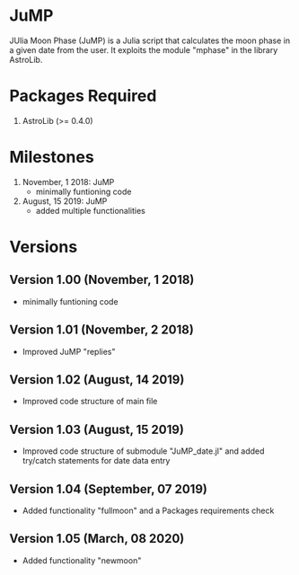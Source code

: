 # JuMP
JUlia Moon Phase (JuMP) is a Julia script that calculates the moon phase in a given date from the user. It exploits the module "mphase" in the library AstroLib.

# Packages Required
1. AstroLib (>= 0.4.0)

# Milestones
1. November, 1 2018: JuMP
   - minimally funtioning code
2. August, 15 2019: JuMP
   - added multiple functionalities

# Versions
## Version 1.00 (November, 1 2018)
- minimally funtioning code
## Version 1.01 (November, 2 2018)
- Improved JuMP "replies"
## Version 1.02 (August, 14 2019)
- Improved code structure of main file
## Version 1.03 (August, 15 2019)
- Improved code structure of submodule "JuMP_date.jl" and added try/catch statements for date data entry
## Version 1.04 (September, 07 2019)
- Added functionality "fullmoon" and a Packages requirements check
## Version 1.05 (March, 08 2020)
- Added functionality "newmoon"

